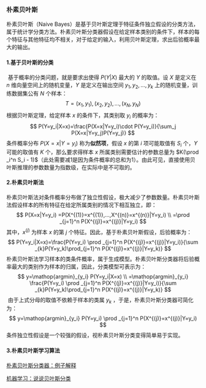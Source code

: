 ### 朴素贝叶斯

朴素贝叶斯（Naive Bayes）是基于贝叶斯定理于特征条件独立假设的分类方法，属于统计学分类方法。朴素贝叶斯分类器假设在给定样本类别的条件下，样本的每个特征与其他特征均不相关，对于给定的输入，利用贝叶斯定理，求出后验概率最大的输出。


#### 1.基于贝叶斯的分类

​	基于概率的分类问题，就是要求出使得 $P(Y|X)$ 最大的 $Y$ 的取值。设 $X$ 是定义在 $n$ 维向量空间上的随机变量，$Y$ 是定义在输出空间 ${y_1, y_2, ..., y_k}$ 上的随机变量，训练数据集公有 $N$ 个样本：
$$
T={(x_1,y_1),(x_2,y_2),...,(x_N,y_N)}
$$
根据贝叶斯定理，给定样本 $x$ 的条件下，其类别取 $y_i$ 的概率为：
$$
P(Y=y_i|X=x)=\frac{P(X=x|Y=y_i)\cdot P(Y=y_i)}{\sum_j P(X=x|Y=y_j)P(Y=y_j)}
$$
条件概率分布 $P(X=x|Y=y_i)$ 称为**似然项**，假设 $x$ 的第 $i$ 项可能取值有 $S_i$ 个，$Y$ 可能的取值有 $K$ 个，那么要求得样本 $x$ 所属类别需要估计的参数总量为 $K(\prod _i^n S_i - 1)$（此处需要减1是因为条件概率的总和为1）。由此可见，直接使用贝叶斯推理的参数数量为指数级，在实际中是不可取的。

#### 2.朴素贝叶斯法

​	朴素贝叶斯法对条件概率分布做了独立性假设，极大减少了参数数量。朴素贝叶斯法假设样本的所有特征在给定所属类别的情况下相互独立，即：
$$
P(X=x|Y=y_i) =P(X^{(1)}=x^{(1)},...,X^{(n)}=x^{(n)}|Y=y_i) \\
 =\prod _{j=1}^n P(X^{(j)}=x^{(j)}|Y=y_i)
$$
其中，$x^(j)$ 为样本 $x$ 的第 $j$ 个特征。因此，基于朴素贝叶斯假设，后验概率为：
$$
P(Y=y_i|X=x)=\frac{P(Y=y_i) \prod _{j=1}^n P(X^{(j)}=x^{(j)}|Y=y_i)}{\sum _{k}P(Y=y_k)\prod_{j=1}^n P(X^{(j)}=x^{(j)}|Y=y_k)}
$$
​	朴素贝叶斯法学习样本的类条件概率，属于生成模型。朴素贝叶斯分类器将后验概率最大的类别作为样本的归属，因此，分类模型可表示为：
$$
y=\mathop{argmin}_{y_i} P(Y=y_i|X=x) \\
=\mathop{argmin}_{y_i} \frac{P(Y=y_i) \prod _{j=1}^n P(X^{(j)}=x^{(j)}|Y=y_i)}{\sum _{k}P(Y=y_k)\prod_{j=1}^n P(X^{(j)}=x^{(j)}|Y=y_k)}
$$
​	由于上式分母的取值不依赖于样本的类属 $y_k$ ，于是，朴素贝叶斯分类器可简化为：
$$
y=\mathop{argmin}_{y_i} P(Y=y_i) \prod _{j=1}^n P(X^{(j)}=x^{(j)}|Y=y_i)
$$
​	条件独立性假设是一个较强的假设，视朴素贝叶斯分类变得简单易于实现。

#### 3.朴素贝叶斯学习算法

[朴素贝叶斯分类器：例子解释](https://blog.csdn.net/xo3ylAF9kGs/article/details/78630937)

[机器学习：说说贝叶斯分类](https://mp.weixin.qq.com/s?__biz=MzI3NTkyMjA4NA==&mid=2247484265&idx=1&sn=b3f3e96677c7648579841b518e3c4dd1&chksm=eb7c2ea2dc0ba7b4a92049dce6ea3b72091c3358dc27f4736aea22ff4119e2257a0423f1987f&scene=21#wechat_redirect)
